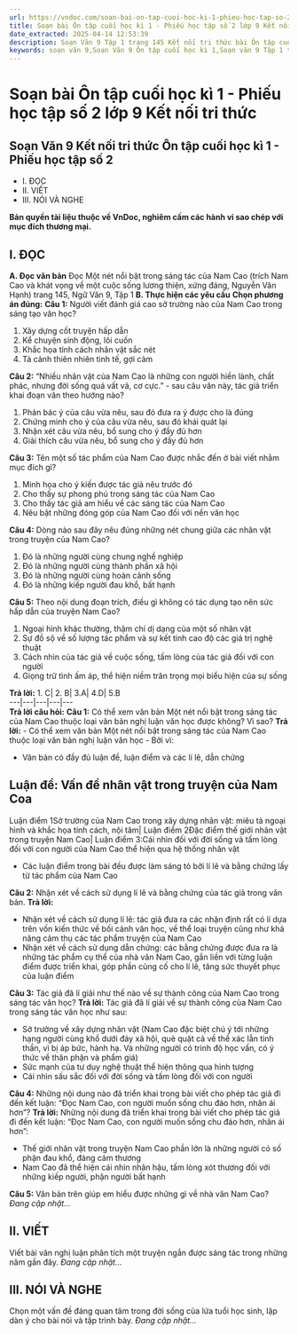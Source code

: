 ```yaml
---
url: https://vndoc.com/soan-bai-on-tap-cuoi-hoc-ki-1-phieu-hoc-tap-so-2-lop-9-ket-noi-tri-thuc-325503
title: Soạn bài Ôn tập cuối học kì 1 - Phiếu học tập số 2 lớp 9 Kết nối tri thức - VnDoc.com
date_extracted: 2025-04-14 12:53:39
description: Soạn Văn 9 Tập 1 trang 145 Kết nối tri thức bài Ôn tập cuối học kì  - Phiếu học tập số 2 gồm phần trả lời chi tiết, đầy đủ, bám sát các câu hỏi, yêu cầu trong SGK (chỉ có trên VnDoc). Mời các bạn tham khảo.
keywords: soạn văn 9,Soạn Văn 9 Ôn tập cuối học kì 1,Soạn văn 9 Tập 1 trang 145 Kết nối tri thức,Ôn tập cuối học kì 1 lớp 9 Kết nối tri thức,Ôn tập cuối học kì 1 trang 145 lớp 9,Soạn Văn 9 Ôn tập cuối học kì 1 Kết nối tri thức,văn 9,ngữ văn 9,soạn văn 9 Kết nối tri thức,soạn văn 9 tập 1,giải văn 9,soạn ngữ văn 9,giải ngữ văn 9,giải sgk ngữ văn 9
---
```


# Soạn bài Ôn tập cuối học kì 1 - Phiếu học tập số 2 lớp 9 Kết nối tri thức
## **Soạn Văn 9 Kết nối tri thức Ôn tập cuối học kì 1 - Phiếu học tập số 2**
  * I. ĐỌC
  * II. VIẾT
  * III. NÓI VÀ NGHE

**Bản quyền tài liệu thuộc về VnDoc, nghiêm cấm các hành vi sao chép với mục đích thương mại.**
## **I. ĐỌC**
**A. Đọc văn bản**
Đọc Một nét nổi bật trong sáng tác của Nam Cao \(trích Nam Cao và khát vọng về một cuộc sống lương thiện, xứng đáng, Nguyễn Văn Hạnh\) trang 145, Ngữ Văn 9, Tập 1
**B. Thực hiện các yêu cầu**
**Chọn phương án đúng:**
**Câu 1:** Người viết đánh giá cao sở trường nào của Nam Cao trong sáng tạo văn học?
  1. Xây dựng cốt truyện hấp dẫn
  2. Kể chuyện sinh động, lôi cuốn
  3. Khắc họa tính cách nhân vật sắc nét
  4. Tả cảnh thiên nhiên tinh tế, gợi cảm

**Câu 2:** “Nhiều nhân vật của Nam Cao là những con người hiền lành, chất phác, nhưng đời sống quá vất vả, cơ cực.” - sau câu văn này, tác giả triển khai đoạn văn theo hướng nào?
  1. Phản bác ý của câu vừa nêu, sau đó đưa ra ý được cho là đúng
  2. Chứng minh cho ý của câu vừa nêu, sau đó khái quát lại
  3. Nhận xét câu vừa nêu, bổ sung cho ý đầy đủ hơn
  4. Giải thích câu vừa nêu, bổ sung cho ý đầy đủ hơn

**Câu 3:** Tên một số tác phẩm của Nam Cao được nhắc đến ở bài viết nhằm mục đích gì?
  1. Minh họa cho ý kiến được tác giả nêu trước đó
  2. Cho thấy sự phong phú trong sáng tác của Nam Cao
  3. Cho thấy tác giả am hiểu về các sáng tác của Nam Cao
  4. Nêu bật những đóng góp của Nam Cao đối với nền văn học

**Câu 4:** Dòng nào sau đây nêu đúng những nét chung giữa các nhân vật trong truyện của Nam Cao?
  1. Đó là những người cùng chung nghề nghiệp
  2. Đó là những người cùng thành phần xã hội
  3. Đó là những người cùng hoàn cảnh sống
  4. Đó là những kiếp người đau khổ, bất hạnh

**Câu 5:** Theo nội dung đoạn trích, điều gì không có tác dụng tạo nên sức hấp dẫn của truyện Nam Cao?
  1. Ngoại hình khác thường, thậm chí dị dạng của một số nhân vật
  2. Sự đồ sộ về số lượng tác phẩm và sự kết tinh cao độ các giá trị nghệ thuật
  3. Cách nhìn của tác giả về cuộc sống, tấm lòng của tác giả đối với con người
  4. Giọng trữ tình ấm áp, thể hiện niềm trân trọng mọi biểu hiện của sự sống

**Trả lời:**
1\. C| 2\. B| 3.A| 4.D| 5.B  
---|---|---|---|---  
**Trả lời câu hỏi:**
**Câu 1:** Có thể xem văn bản Một nét nổi bật trong sáng tác của Nam Cao thuộc loại văn bản nghị luận văn học được không? Vì sao?
**Trả lời:**
\- Có thể xem văn bản Một nét nổi bật trong sáng tác của Nam Cao thuộc loại văn bản nghị luận văn học
\- Bởi vì:
  * Văn bản có đầy đủ luận đề, luận điểm và các lí lẽ, dẫn chứng

Luận đề: Vấn đề nhân vật trong truyện của Nam Coa  
---  
Luận điểm 1Sở trường của Nam Cao trong xây dựng nhân vật: miêu tả ngoại hình và khắc họa tính cách, nội tâm| Luận điểm 2Đặc điểm thế giới nhân vật trong truyện Nam Cao| Luận điểm 3:Cái nhìn đối với đời sống và tấm lòng đối với con người của Nam Cao thể hiện qua hệ thống nhân vật  
  * Các luận điểm trong bài đều được làm sáng tỏ bởi lí lẽ và bằng chứng lấy từ tác phẩm của Nam Cao

**Câu 2:** Nhận xét về cách sử dụng lí lẽ và bằng chứng của tác giả trong văn bản.
**Trả lời:**
  * Nhận xét về cách sử dụng lí lẽ: tác giả đưa ra các nhận định rất có lí dựa trên vốn kiến thức về bối cảnh văn học, về thể loại truyện cũng như khả năng cảm thụ các tác phẩm truyện của Nam Cao
  * Nhận xét về cách sử dụng dẫn chứng: các bằng chứng được đưa ra là những tác phẩm cụ thể của nhà văn Nam Cao, gắn liền với từng luận điểm được triển khai, góp phần củng cố cho lí lẽ, tăng sức thuyết phục của luận điểm

**Câu 3:** Tác giả đã lí giải như thế nào về sự thành công của Nam Cao trong sáng tác văn học?
**Trả lời:**
Tác giả đã lí giải về sự thành công của Nam Cao trong sáng tác văn học như sau:
  * Sở trường về xây dựng nhân vật \(Nam Cao đặc biệt chú ý tới những hạng người cùng khổ dưới đáy xã hội, què quặt cả về thể xác lẫn tinh thần, vì bị áp bức, hành hạ. Và những người có trình độ học vấn, có ý thức về thân phận và phẩm giá\)
  * Sức mạnh của tư duy nghệ thuật thể hiện thông qua hình tượng
  * Cái nhìn sấu sắc đối với đời sống và tấm lòng đối với con người

**Câu 4:** Những nội dung nào đã triển khai trong bài viết cho phép tác giả đi đến kết luận: “Đọc Nam Cao, con người muốn sống chu đáo hơn, nhân ái hơn”?
**Trả lời:**
Những nội dung đã triển khai trong bài viết cho phép tác giả đi đến kết luận: “Đọc Nam Cao, con người muốn sống chu đáo hơn, nhân ái hơn”:
  * Thế giới nhân vật trong truyện Nam Cao phần lớn là những người có số phận đau khổ, đáng cảm thương
  * Nam Cao đã thể hiện cái nhìn nhân hậu, tấm lòng xót thương đối với những kiếp người, phận người bất hạnh

**Câu 5:** Văn bản trên giúp em hiểu được những gì về nhà văn Nam Cao?
_Đang cập nhật..._
## **II. VIẾT**
Viết bài văn nghị luận phân tích một truyện ngắn được sáng tác trong những năm gần đây.
_Đang cập nhật..._
## **III. NÓI VÀ NGHE**
Chọn một vấn đề đáng quan tâm trong đời sống của lứa tuổi học sinh, lập dàn ý cho bài nói và tập trình bày.
_Đang cập nhật..._

